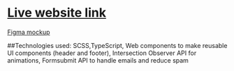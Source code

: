 # [Live  website link](https://merrylarok.github.io/Sytec/)

[Figma mockup](https://www.figma.com/file/8CgG9UfgTrhBFKHw00smlH/Sytec-MFG?node-id=0%3A1)

##Technologies used: SCSS,TypeScript, Web components to make reusable UI components (header and footer), Intersection Observer API for animations, Formsubmit API to handle emails and reduce spam

